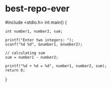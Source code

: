 # best-repo-ever
#include <stdio.h>
int main() {    

    int number1, number2, sum;
    
    printf("Enter two integers: ");
    scanf("%d %d", &number1, &number2);

    // calculating sum
    sum = number1 - number2;      
    
    printf("%d + %d = %d", number1, number2, sum);
    return 0;
}
